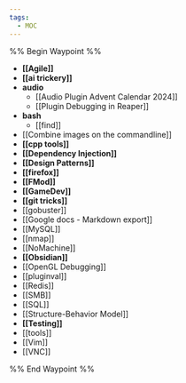 ```yaml
---
tags:
  - MOC
---
```


%% Begin Waypoint %%
- **[[Agile]]**
- **[[ai trickery]]**
- **audio**
	- [[Audio Plugin Advent Calendar 2024]]
	- [[Plugin Debugging in Reaper]]
- **bash**
	- [[find]]
- [[Combine images on the commandline]]
- **[[cpp tools]]**
- **[[Dependency Injection]]**
- **[[Design Patterns]]**
- **[[firefox]]**
- **[[FMod]]**
- **[[GameDev]]**
- **[[git tricks]]**
- [[gobuster]]
- [[Google docs - Markdown export]]
- [[MySQL]]
- [[nmap]]
- [[NoMachine]]
- **[[Obsidian]]**
- [[OpenGL Debugging]]
- [[pluginval]]
- [[Redis]]
- [[SMB]]
- [[SQL]]
- [[Structure-Behavior Model]]
- **[[Testing]]**
- [[tools]]
- [[Vim]]
- [[VNC]]

%% End Waypoint %%
